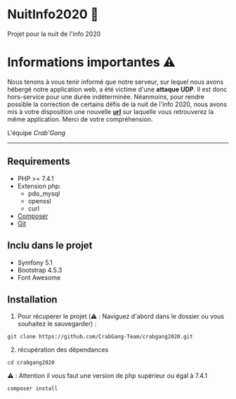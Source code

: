 # NuitInfo2020 :crab:
Projet pour la nuit de l'info 2020

# Informations importantes :warning:

Nous tenons à vous tenir informé que notre serveur, sur lequel nous avons hébergé notre application web, a été victime d'une **attaque UDP**. Il est donc hors-service pour une durée indéterminée. Néanmoins, pour rendre possible la correction de certains défis de la nuit de l'info 2020, nous avons mis à votre disposition une nouvelle **[url](http://crabgang.alwaysdata.net/fr/)** sur laquelle vous retrouverez la même application.
Merci de votre compréhension.

L'équipe *Crab'Gang*

---

## Requirements

- PHP >= 7.4.1
- Extension php:
  - pdo_mysql
  - openssl
  - curl
- [Composer](https://getcomposer.org/)
- [Git](https://git-scm.com/)

## Inclu dans le projet

- Symfony 5.1
- Bootstrap 4.5.3
- Font Awesome

## Installation

1. Pour récuperer le projet (:warning: : Naviguez d'abord dans le dossier ou vous souhaitez le sauvegarder) : 
```
git clone https://github.com/CrabGang-Team/crabgang2020.git
```

2. récupération des dépendances

```
cd crabgang2020
```

:warning: : Attention il vous faut une version de php supérieur ou égal à 7.4.1
```
composer install
```

